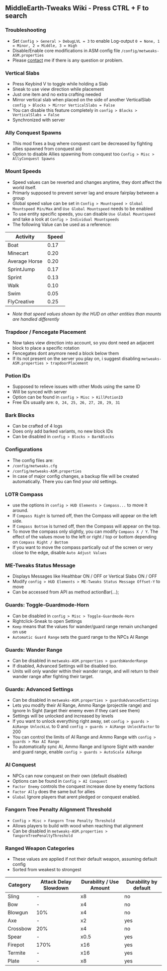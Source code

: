 ## MiddleEarth-Tweaks Wiki - Press CTRL + F to search

### Troubleshooting
- Set `Config > General > DebugLVL = 3` to enable Log-output `0 = None, 1 = Minor, 2 = Middle, 3 = High`
- Disable/Enable core modifications in ASM config file `/config/metweaks-ASM.properties`
- Please [contact](https://discord.gg/maHfVhGaah) me if there is any question or problem.

### Vertical Slabs
- Press Keybind V to toggle while holding a Slab
- Sneak to use view direction while placement
- Just one item and no extra crafting needed
- Mirror vertical slab when placed on the side of another VerticalSlab `config > Blocks > Mirror VerticalSlabs = False`
- You can disable this feature completely in `config > Blocks > VerticalSlabs = False`
- Synchronized with server

### Ally Conquest Spawns
- This mod fixes a bug where conquest cant be decreased by fighting allies spawned from conquest aid
- Option to disable Allies spawning from conquest too `Config > Misc > AllyConquest Spawns`

### Mount Speeds
- Speed values can be reverted and changes anytime, they dont affect the world itself.
- Primarly supposed to prevent server lag and ensure fairplay between a group
- Global speed value can be set in `Config > Mountspeed > Global Mountspeed Min/Max` and `Use Global Mountspeed` needs to be enabled
- To use entity specific speeds, you can disable `Use Global Mountspeed` and take a look at `Config > Individual Mountspeeds`
- The following Value can be used as a reference:

| Activity   | Speed |
| --------- | ------- |
| Boat | 0.17   |
| Minecart | 0.20   |
| Average Horse | 0.20   |
| SprintJump | 0.17   |
| Sprint | 0.13   |
| Walk | 0.10   |
| Swim | 0.05   |
| FlyCreative | 0.25   |

- *Note that speed values shown by the HUD on other entities than mounts are handled differently*

### Trapdoor / Fencegate Placement
- Now takes view direction into account, so you dont need an adjacent block to place a specific rotation
- Fencegates dont anymore need a block below them
- If its not present on the server you play on, i suggest disabling `metweaks-ASM.properties > trapdoorPlacement`

### Potion IDs
- Supposed to relieve issues with other Mods using the same ID
- Will be synced with server
- Option can be found in `config > Misc > KillPotionID`
- Free IDs usually are: `0, 24, 25, 26, 27, 28, 29, 31`

### Bark Blocks
- Can be crafted of 4 logs
- Does only add barked variants, no new block IDs
- Can be disabled in `config > Blocks > BarkBlocks`

### Configurations
- The config files are:
- `/config/metweaks.cfg`
- `/config/metweaks-ASM.properties`
- In case of major config changes, a backup file will be created automatically. There you can find your old settings.

### LOTR Compass
- use the options in `config > HUD Elements > Compass...` to move it around.
- If `Compass Right` is turned off, then the Compass will appear on the left side.
- If `Compass Bottom` is turned off, then the Compass will appear on the top.
- To move the compass only slightly, you can modify `Compass X / Y`. The effect of the values move to the left or right / top or bottom depending on `Compass Right / Bottom`
- If you want to move the compass partically out of the screen or very close to the edge, disable `Auto Adjust Values`

### ME-Tweaks Status Message
- Displays Messages like Healthbar ON / OFF or Vertical Slabs ON / OFF
- Modify `config > HUD Elements > ME-Tweaks Status Message Offset-Y` to move
- Can be accessed from API as method actionBar(...);

### Guards: Toggle-Guardmode-Horn
- Can be disabled in `config > Misc > Toggle-Guardmode-Horn`
- Rightclick-Sneak to open Settings
- `Keep` means that the values for wander/guard range remain unchanged on use
- `Automatic Guard Range` sets the guard range to the NPCs AI Range

### Guards: Wander Range
- Can be disabled in `metweaks-ASM.properties > guardsWanderRange`
- If disabled, Advanced Settings will be disabled too.
- Units will only wander within their wander range, and will return to their wander range after fighting their target.

### Guards: Advanced Settings
- Can be disabled in `metweaks-ASM.properties > guardsAdvancedSettings`
- Lets you modify their AI Range, Ammo Range (projectile range) and Ignore In Sight (target their enemy even if they cant see them)
- Settings will be unlocked and increased by levels
- If you want to unlock everything right away, set `config > guards > AiRange UnlockLvL` to 0 and `config > guards > AiRange UnlockFactor` to 200
- You can control the limits of AI Range and Ammo Range with `config > guards > Max AI Range`
- To automatically sync AI, Ammo Range and Ignore Sight with wander and guard range, enable `config > guards > AutoScale AiRange`

### AI Conquest
- NPCs can now conquest on their own (default disabled)
- Options can be found in `Config > AI Conquest`
- `Factor Enemy` controls the conquest increase done by enemy factions
- `Factor Ally` does the same but for allies
- `Global` Ignore players that arent pledged or conquest enabled.

### Fangorn Tree Penalty Alignment Threshold
- `Config > Misc > Fangorn Tree Penalty Threshold`
- Allows players to build with wood when reaching that alignment
- Can be disabled in `metweaks-ASM.properties > fangornTreePenaltyThreshold`

### Ranged Weapon Categories
- These values are applied if not their default weapon, assuming default config
- Sorted from weakest to strongest

| Category | Attack Delay Slowdown | Durability \/ Use Amount | Durability by default |
| --------- | ------- | ------- | ------- |
| Sling | -   | x8   | no   |
| Bow | -   | x4   | no   |
| Blowgun | 10\%   | x4   | no   |
| Axe | -   | x2   | yes   |
| Crossbow | 20\%   | x4   | no   |
| Spear | -   | x0.5   | yes   |
| Firepot | 170\%   | x16   | yes   |
| Termite | -   | x16   | yes   |
| Plate | -   | x8   | yes   |
